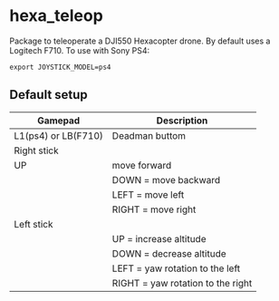 # hexa_teleop
Package to teleoperate a DJI550 Hexacopter drone. 
By default uses a Logitech F710. To use with Sony PS4:

`export JOYSTICK_MODEL=ps4`

## Default setup
| Gamepad | Description |
| --- | --- |
|L1(ps4) or LB(F710)  | Deadman buttom |
| Right stick| |
|  UP | move forward|
|  | DOWN = move backward|
|  |  LEFT = move left|
|  | RIGHT = move right|
|Left stick| |
|  | UP = increase altitude|
|  | DOWN = decrease altitude|
|  | LEFT = yaw rotation to the left|
|  | RIGHT = yaw rotation to the right|
